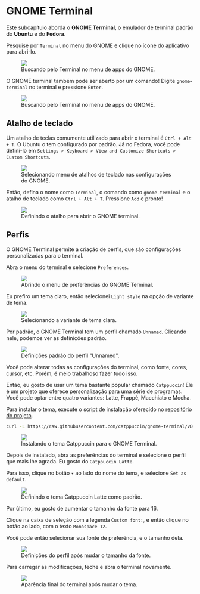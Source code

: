 # GNOME Terminal

Este subcapítulo aborda o **GNOME Terminal**, o emulador de terminal padrão do **Ubuntu** e do **Fedora**.

Pesquise por `Terminal` no menu do GNOME e clique no ícone do aplicativo para abri-lo.

<figure>
<img src="./searching_terminal_on_ubuntu.png" />
<figcaption>Buscando pelo Terminal no menu de apps do GNOME.</figcaption>
</figure>

O GNOME terminal também pode ser aberto por um comando!
Digite `gnome-terminal` no terminal e pressione `Enter`.

<figure>
<img src="./opening_terminal_from_terminal.gif" />
<figcaption>Buscando pelo Terminal no menu de apps do GNOME.</figcaption>
</figure>

## Atalho de teclado

Um atalho de teclas comumente utilizado para abrir o terminal é `Ctrl + Alt + T`.
O Ubuntu o tem configurado por padrão.
Já no Fedora, você pode defini-lo em `Settings > Keyboard > View and Customize Shortcuts > Custom Shortcuts`.

<figure>
<img src="./opening_keybord_settings.png" />
<figcaption>Selecionando menu de atalhos de teclado nas configurações do GNOME.</figcaption>
</figure>

Então, defina o nome como `Terminal`, o comando como `gnome-terminal` e o atalho de teclado como `Ctrl + Alt + T`.
Pressione `Add` e pronto!

<figure>
<img src="setting_terminal_shortcut.png" />
<figcaption>Definindo o atalho para abrir o GNOME terminal.</figcaption>
</figure>

## Perfis

O GNOME Terminal permite a criação de perfis, que são configurações personalizadas para o terminal.

Abra o menu do terminal e selecione `Preferences`.

<figure>
<img src="opening_preferences.png" />
<figcaption>Abrindo o menu de preferências do GNOME Terminal.</figcaption>
</figure>

Eu prefiro um tema claro, então selecionei `Light style` na opção de variante de tema.

<figure>
<img src="preferences.png" />
<figcaption>Selecionando a variante de tema clara.</figcaption>
</figure>

Por padrão, o GNOME Terminal tem um perfil chamado `Unnamed`.
Clicando nele, podemos ver as definições padrão.

<figure>
<img src="profile.png" />
<figcaption>Definições padrão do perfil "Unnamed".</figcaption>
</figure>

Você pode alterar todas as configurações do terminal, como fonte, cores, cursor, etc.
Porém, é meio trabalhoso fazer tudo isso.

Então, eu gosto de usar um tema bastante popular chamado `Catppuccin`!
Ele é um projeto que oferece personalização para uma série de programas.
Você pode optar entre quatro variantes: Latte, Frappé, Macchiato e Mocha.

Para instalar o tema, execute o script de instalação oferecido no [repositório do projeto](https://github.com/catppuccin/gnome-terminal?tab=readme-ov-file#usage).

```bash
curl -L https://raw.githubusercontent.com/catppuccin/gnome-terminal/v0.3.0/install.py | python3 -
```

<figure>
<img src="installing_catppuccin.png" />
<figcaption>Instalando o tema Catppuccin para o GNOME Terminal.</figcaption>
</figure>

Depois de instalado, abra as preferências do terminal e selecione o perfil que mais lhe agrada.
Eu gosto do `Catppuccin Latte`.

Para isso, clique no botão `▾` ao lado do nome do tema, e selecione `Set as default`.

<figure>
<img src="setting_theme.png" />
<figcaption>Definindo o tema Catppuccin Latte como padrão.</figcaption>
</figure>

Por último, eu gosto de aumentar o tamanho da fonte para 16.

Clique na caixa de seleção com a legenda `Custom font:`, e então clique no botão ao lado, com o texto `Monospace 12`.

Você pode então selecionar sua fonte de preferência, e o tamanho dela.

<figure>
<img src="changed_font_size.png" />
<figcaption>Definições do perfil após mudar o tamanho da fonte.</figcaption>
</figure>

Para carregar as modificações, feche e abra o terminal novamente.

<figure>
<img src="result.png" />
<figcaption>Aparência final do terminal após mudar o tema.</figcaption>
</figure>
